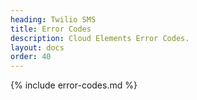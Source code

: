 ```yaml
---
heading: Twilio SMS
title: Error Codes
description: Cloud Elements Error Codes.
layout: docs
order: 40
---
```


{% include error-codes.md %}
